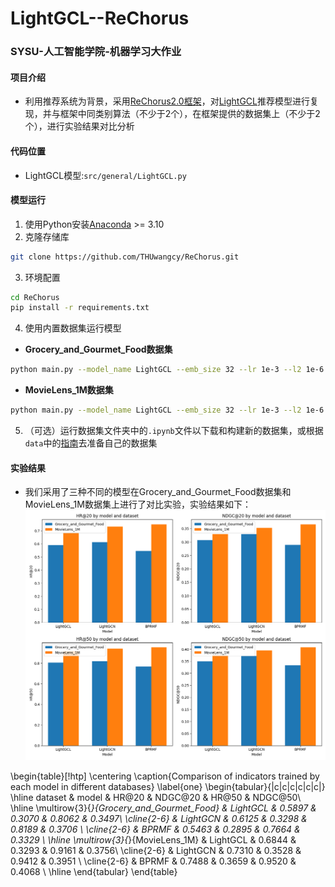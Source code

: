 # LightGCL--ReChorus

### SYSU-人工智能学院-机器学习大作业
#### 项目介绍
- 利用推荐系统为背景，采用[ReChorus2.0框架](https://github.com/THUwangcy/ReChorus)，对[LightGCL](https://github.com/HKUDS/LightGCL)推荐模型进行复现，并与框架中同类别算法（不少于2个），在框架提供的数据集上（不少于2个），进行实验结果对比分析

#### 代码位置
- LightGCL模型:`src/general/LightGCL.py`

#### 模型运行
1. 使用Python安装[Anaconda](https://docs.conda.io/en/latest/miniconda.html) >= 3.10
2. 克隆存储库

```bash
git clone https://github.com/THUwangcy/ReChorus.git
```

3. 环境配置

```bash
cd ReChorus
pip install -r requirements.txt
```

4. 使用内置数据集运行模型

- **Grocery_and_Gourmet_Food数据集**
```bash
python main.py --model_name LightGCL --emb_size 32 --lr 1e-3 --l2 1e-6 --dataset Grocery_and_Gourmet_Food
```
- **MovieLens_1M数据集**
```bash
python main.py --model_name LightGCL --emb_size 32 --lr 1e-3 --l2 1e-6 --dataset MovieLens_1M
```

5. （可选）运行数据集文件夹中的`.ipynb`文件以下载和构建新的数据集，或根据`data`中的[指南](https://github.com/Hjq-666/LightGCL-ReChorus/blob/main/data/README.md)去准备自己的数据集

#### 实验结果
- 我们采用了三种不同的模型在Grocery_and_Gourmet_Food数据集和MovieLens_1M数据集上进行了对比实验，实验结果如下：
![result](result.png)

\begin{table}[!htp]
    \centering
    \caption{Comparison of indicators trained by each model in different databases} \label{one}
    \begin{tabular}{|c|c|c|c|c|c|}
        \hline
        dataset & model & HR@20 & NDGC@20 & HR@50 & NDGC@50\\
        \hline
        \multirow{3}{*}{Grocery\_and\_Gourmet\_Food} & LightGCL & 0.5897 & 0.3070 & 0.8062 & 0.3497\\
        \cline{2-6}
         & LightGCN & 0.6125 & 0.3298 & 0.8189 & 0.3706 \\
         \cline{2-6}
         & BPRMF & 0.5463 & 0.2895 & 0.7664 & 0.3329 \\
        \hline
        \multirow{3}{*}{MovieLens\_1M} & LightGCL & 0.6844 & 0.3293 & 0.9161 & 0.3756\\
        \cline{2-6}
         & LightGCN & 0.7310 & 0.3528 & 0.9412 & 0.3951 \\
         \cline{2-6}
         & BPRMF & 0.7488 & 0.3659 & 0.9520 & 0.4068 \\
         \hline
    \end{tabular}
\end{table}

